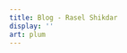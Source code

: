 ```yaml
---
title: Blog - Rasel Shikdar
display: ''
art: plum
---
```


<SubNav />

<ListPosts only-date type="blog" />
